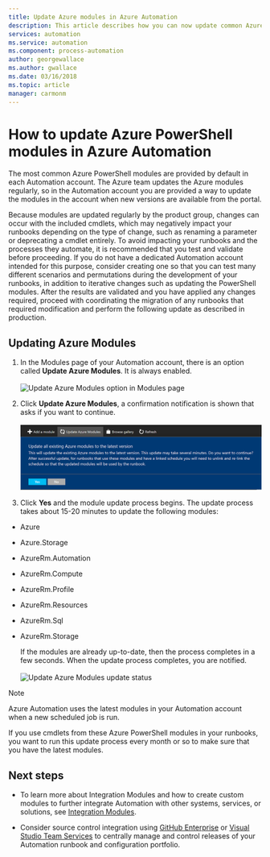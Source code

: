```yaml
---
title: Update Azure modules in Azure Automation
description: This article describes how you can now update common Azure PowerShell modules provided by default in Azure Automation.
services: automation
ms.service: automation
ms.component: process-automation
author: georgewallace
ms.author: gwallace
ms.date: 03/16/2018
ms.topic: article
manager: carmonm
---
```


# How to update Azure PowerShell modules in Azure Automation

The most common Azure PowerShell modules are provided by default in each Automation account. The Azure team updates the Azure modules regularly, so in the Automation account you are provided a way to update the modules in the account when new versions are available from the portal.  

Because modules are updated regularly by the product group, changes can occur with the  included cmdlets, which may negatively impact your runbooks depending on the type of change, such as renaming a parameter or deprecating a cmdlet entirely. To avoid impacting your runbooks and the processes they automate, it is recommended that you test and validate before proceeding. If you do not have a dedicated Automation account intended for this purpose, consider creating one so that you can test many different scenarios and permutations during the development of your runbooks, in addition to iterative changes such as updating the PowerShell modules. After the results are validated and you have applied any changes required, proceed with coordinating the migration of any runbooks that required modification and perform the following update as described in production.

## Updating Azure Modules

1. In the Modules page of your Automation account, there is an option called **Update Azure Modules**. It is always enabled.<br><br> ![Update Azure Modules option in Modules page](media/automation-update-azure-modules/automation-update-azure-modules-option.png)

2. Click **Update Azure Modules**, a confirmation notification is shown that asks if you want to continue.<br><br> ![Update Azure Modules notification](media/automation-update-azure-modules/automation-update-azure-modules-popup.png)

3. Click **Yes** and the module update process begins. The update process takes about 15-20 minutes to update the following modules:

  * Azure
  *	Azure.Storage
  *	AzureRm.Automation
  *	AzureRm.Compute
  *	AzureRm.Profile
  *	AzureRm.Resources
  *	AzureRm.Sql
  * AzureRm.Storage

    If the modules are already up-to-date, then the process completes in a few seconds. When the update process completes, you are notified.<br><br> ![Update Azure Modules update status](media/automation-update-azure-modules/automation-update-azure-modules-updatestatus.png)

> [!NOTE]
> Azure Automation uses the latest modules in your Automation account when a new scheduled job is run.    

If you use cmdlets from these Azure PowerShell modules in your runbooks, you want to run this update process every month or so to make sure that you have the latest modules.

## Next steps

* To learn more about Integration Modules and how to create custom modules to further integrate Automation with other systems, services, or solutions, see [Integration Modules](automation-integration-modules.md).

* Consider source control integration using [GitHub Enterprise](automation-scenario-source-control-integration-with-github-ent.md) or [Visual Studio Team Services](automation-scenario-source-control-integration-with-vsts.md) to centrally manage and control releases of your Automation runbook and configuration portfolio.  